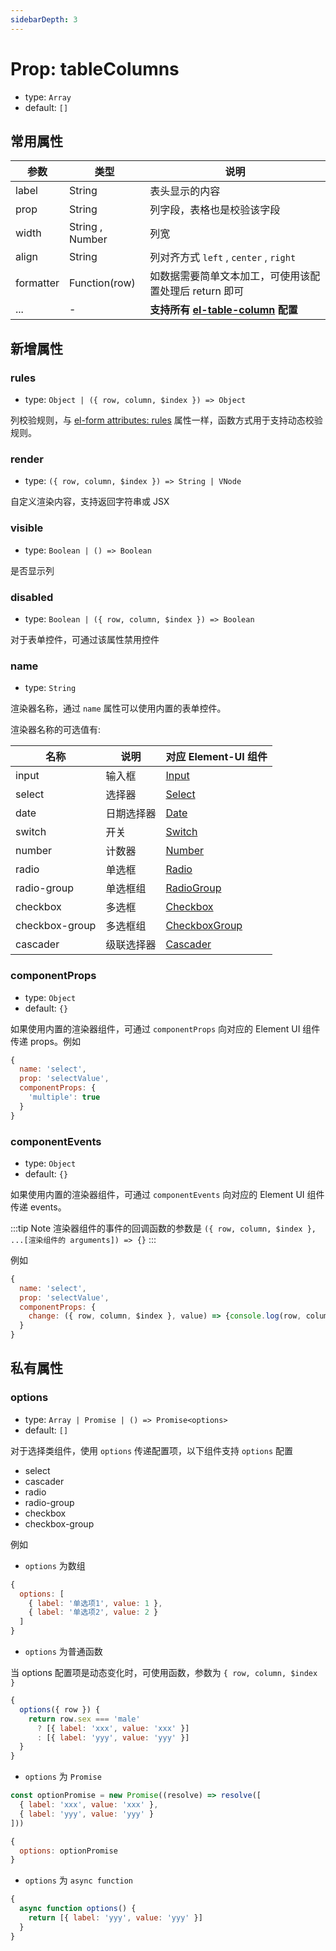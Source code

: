 ```yaml
---
sidebarDepth: 3
---
```


# Prop: tableColumns

- type: `Array`
- default: `[]`

## 常用属性

| 参数         | 类型                                        | 说明                                                         |
| ------------ | ------------------------------------------- | ----------------------------------------------------------- |
| label        | String                                      | 表头显示的内容                                               |
| prop         | String                                      | 列字段，表格也是校验该字段                                    |
| width        | String , Number                             | 列宽                                                         |
| align        | String                                      | 列对齐方式 `left` , `center` , `right`                       |
| formatter    | Function(row)                               | 如数据需要简单文本加工，可使用该配置处理后 return 即可         |
| ...          | -                                           | **支持所有 [el-table-column][table-column-attributes] 配置** |

## 新增属性

### rules

- type: `Object | ({ row, column, $index }) => Object`

列校验规则，与 [el-form attributes: rules][form-attributes] 属性一样，函数方式用于支持动态校验规则。

### render

- type: `({ row, column, $index }) => String | VNode`

自定义渲染内容，支持返回字符串或 JSX

### visible

- type: `Boolean | () => Boolean`

是否显示列

### disabled

- type: `Boolean | ({ row, column, $index }) => Boolean`

对于表单控件，可通过该属性禁用控件

### name

- type: `String`

渲染器名称，通过 `name` 属性可以使用内置的表单控件。

渲染器名称的可选值有:

| 名称 | 说明 | 对应 Element-UI 组件 |
| ------------ | ------------------------------------------- |----------------------------------------------------|
| input | 输入框 | [Input][input] |
| select | 选择器 | [Select][select] |
| date | 日期选择器 | [Date][date] |
| switch | 开关 | [Switch][switch] |
| number | 计数器 | [Number][number] |
| radio | 单选框 | [Radio][radio] |
| radio-group | 单选框组 | [RadioGroup][radio-group] |
| checkbox | 多选框 | [Checkbox][checkbox] |
| checkbox-group | 多选框组 | [CheckboxGroup][checkbox-group] |
| cascader | 级联选择器 | [Cascader][cascader] |

### componentProps

- type: `Object`
- default: `{}`

如果使用内置的渲染器组件，可通过 `componentProps` 向对应的 Element UI 组件传递 props。例如

```js
{
  name: 'select',
  prop: 'selectValue',
  componentProps: {
    'multiple': true
  }
}
```

### componentEvents

- type: `Object`
- default: `{}`

如果使用内置的渲染器组件，可通过 `componentEvents` 向对应的 Element UI 组件传递 events。

:::tip Note
渲染器组件的事件的回调函数的参数是 `({ row, column, $index }, ...[渲染组件的 arguments]) => {}`
:::

例如

```js
{
  name: 'select',
  prop: 'selectValue',
  componentProps: {
    change: ({ row, column, $index }, value) => {console.log(row, column, $index, value)}
  }
}
```

## 私有属性

### options

- type: `Array | Promise | () => Promise<options>`
- default: `[]`

对于选择类组件，使用 `options` 传递配置项，以下组件支持 `options` 配置

- select
- cascader
- radio
- radio-group
- checkbox
- checkbox-group

例如

- `options` 为数组

```js
{
  options: [
    { label: '单选项1', value: 1 },
    { label: '单选项2', value: 2 }
  ]
}
```

- `options` 为普通函数

当 options 配置项是动态变化时，可使用函数，参数为 `{ row, column, $index }`

```js
{
  options({ row }) {
    return row.sex === 'male'
      ? [{ label: 'xxx', value: 'xxx' }]
      : [{ label: 'yyy', value: 'yyy' }] 
  }
}
```

- `options` 为 `Promise`

```js
const optionPromise = new Promise((resolve) => resolve([
  { label: 'xxx', value: 'xxx' },
  { label: 'yyy', value: 'yyy' }
]))

{
  options: optionPromise
}
```

- `options` 为 `async function`

```js
{
  async function options() {
    return [{ label: 'yyy', value: 'yyy' }]
  }
}
```

[table-column-attributes]: https://element.eleme.io/#/zh-CN/component/table#table-column-attributes
[form-attributes]: https://element.eleme.cn/#/zh-CN/component/form#form-attributes

[input]: http://element.eleme.io/#/zh-CN/component/input
[number]: http://element.eleme.io/#/zh-CN/component/input-number
[select]: http://element.eleme.io/#/zh-CN/component/select
[date]: http://element.eleme.io/#/zh-CN/component/date-picker
[switch]: https://element.eleme.io/#/zh-CN/component/switch
[cascader]: http://element.eleme.io/#/zh-CN/component/cascader
[radio]: https://element.eleme.io/#/zh-CN/component/radio
[radio-group]: https://element.eleme.io/#/zh-CN/component/radio#dan-xuan-kuang-zu
[checkbox]: https://element.eleme.io/#/zh-CN/component/checkbox
[checkbox-group]: https://element.eleme.io/#/zh-CN/component/checkbox#duo-xuan-kuang-zu
[option-attributes]: http://element.eleme.io/#/zh-CN/component/select#option-attributes